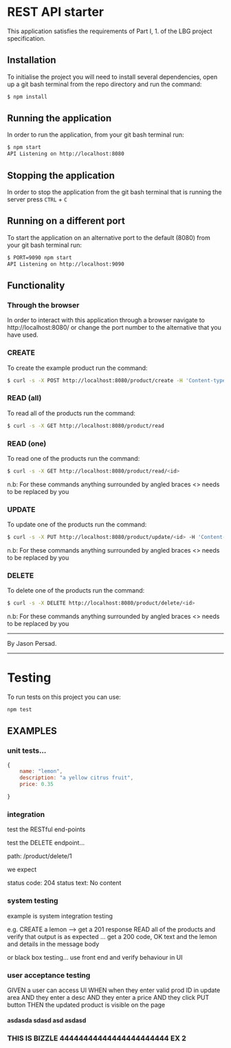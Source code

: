 





































































# REST API starter

This application satisfies the requirements of Part I, 1. of the LBG project specification.

## Installation

To initialise the project you will need to install several dependencies, open up a git bash terminal from the repo directory and run the command:

~~~ bash
$ npm install
~~~

## Running the application

In order to run the application, from your git bash terminal run:

~~~ bash
$ npm start
API Listening on http://localhost:8080
~~~

## Stopping the application

In order to stop the application from the git bash terminal that is running the server press ``CTRL`` + ``C``

## Running on a different port

To start the application on an alternative port to the default (8080) from your git bash terminal run:

~~~ bash
$ PORT=9090 npm start
API Listening on http://localhost:9090
~~~

## Functionality

### Through the browser

In order to interact with this application through a browser navigate to http://localhost:8080/ or change the port number to the alternative that you have used.

### CREATE

To create the example product run the command:

~~~ bash
$ curl -s -X POST http://localhost:8080/product/create -H 'Content-type:application/json' -d '{"name":"example product", "description":"this is an example", "price":9.99}'
~~~

### READ (all)

To read all of the products run the command:

~~~ bash
$ curl -s -X GET http://localhost:8080/product/read
~~~

### READ (one)

To read one of the products run the command:

~~~ bash
$ curl -s -X GET http://localhost:8080/product/read/<id>
~~~

n.b: For these commands anything surrounded by angled braces <> needs to be replaced by you

### UPDATE

To update one of the products run the command:

~~~ bash
$ curl -s -X PUT http://localhost:8080/product/update/<id> -H 'Content-type:application/json'  -d '{"name":"updated product", "description":"its brand new", "price":99.99}'
~~~

n.b: For these commands anything surrounded by angled braces <> needs to be replaced by you

### DELETE

To delete one of the products run the command:

~~~ bash
$ curl -s -X DELETE http://localhost:8080/product/delete/<id>
~~~

n.b: For these commands anything surrounded by angled braces <> needs to be replaced by you

---

By Jason Persad.

---
# Testing

To run tests on this project you can use:
~~~ bash
npm test
~~~

## EXAMPLES

### unit tests...

~~~ javascript
{
    name: "lemon",
    description: "a yellow citrus fruit",
    price: 0.35

}
~~~

### integration

test the RESTful end-points

test the DELETE endpoint...

path: /product/delete/1

we expect 

status code: 204
status text: No content

### system testing
example is system integration testing

e.g. CREATE a lemon --> get a 201 response
     READ all of the products and verify that output is as expected
     ... get a 200 code, OK text and the lemon and details in the message body

or black box testing... use front end and verify behaviour in UI

### user acceptance testing

GIVEN a user can access UI
WHEN  when they enter valid prod ID in update area
AND they enter a desc
AND they enter a price
AND they click PUT button
THEN the updated product is visible on the page

#### asdasda sdasd asd asdasd
### THIS IS BIZZLE 44444444444444444444444 EX 2


